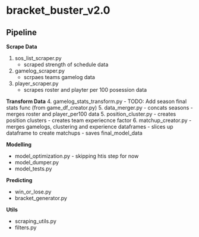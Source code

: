 # bracket_buster_v2.0

## Pipeline

**Scrape Data**
1. sos_list_scraper.py
    - scraped strength of schedule data
2. gamelog_scraper.py
    - scrpaes teams gamelog data
3. player_scraper.py
    - scrapes roster and playter per 100 posession data

**Transform Data**
4. gamelog_stats_transform.py
    - TODO: Add season final stats func (from game_df_creator.py)
5. data_merger.py
    - concats seasons
    - merges roster and player_per100 data
5. position_cluster.py
    - creates position clusters
    - creates team experiecnce factor
6. matchup_creator.py
    - merges gamelogs, clustering and experience dataframes
    - slices up dataframe to create matchups
    - saves final_model_data

**Modelling**
- model_optimization.py - skipping htis step for now
- model_dumper.py
- model_tests.py

**Predicting**
- win_or_lose.py
- bracket_generator.py

**Utils**
- scraping_utils.py
- filters.py
